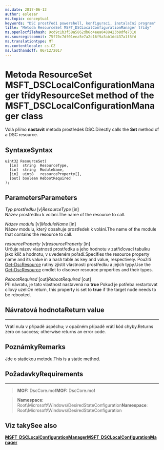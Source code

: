 ```yaml
---
ms.date: 2017-06-12
author: eslesar
ms.topic: conceptual
keywords: "DSC prostředí powershell, konfiguraci, instalační program"
title: "Metoda ResourceSet MSFT_DSCLocalConfigurationManager třídy"
ms.openlocfilehash: 9cd9c1b3f58a5862db6c4eea0488423b8dfe7310
ms.sourcegitcommit: 75f70c7df01eea5e7a2c16f9a3ab1dd437a1f8fd
ms.translationtype: MT
ms.contentlocale: cs-CZ
ms.lasthandoff: 06/12/2017
---
```

# <a name="resourceset-method-of-the-msftdsclocalconfigurationmanager-class"></a><span data-ttu-id="37125-103">Metoda ResourceSet MSFT_DSCLocalConfigurationManager třídy</span><span class="sxs-lookup"><span data-stu-id="37125-103">ResourceSet method of the MSFT_DSCLocalConfigurationManager class</span></span>

<span data-ttu-id="37125-104">Volá přímo **nastavit** metoda prostředek DSC.</span><span class="sxs-lookup"><span data-stu-id="37125-104">Directly calls the **Set** method of a DSC resource.</span></span>

<a name="syntax"></a><span data-ttu-id="37125-105">Syntaxe</span><span class="sxs-lookup"><span data-stu-id="37125-105">Syntax</span></span>
------

```mof
uint32 ResourceSet(
  [in]  string  ResourceType,
  [in]  string  ModuleName,
  [in]  uint8   resourceProperty[],
  [out] boolean RebootRequired
);
```

<a name="parameters"></a><span data-ttu-id="37125-106">Parameters</span><span class="sxs-lookup"><span data-stu-id="37125-106">Parameters</span></span>
----------

<span data-ttu-id="37125-107">*Typ prostředku* \[v\]</span><span class="sxs-lookup"><span data-stu-id="37125-107">*ResourceType* \[in\]</span></span>  
<span data-ttu-id="37125-108">Název prostředku k volání.</span><span class="sxs-lookup"><span data-stu-id="37125-108">The name of the resource to call.</span></span>

<span data-ttu-id="37125-109">*Název modulu* \[v\]</span><span class="sxs-lookup"><span data-stu-id="37125-109">*ModuleName* \[in\]</span></span>  
<span data-ttu-id="37125-110">Název modulu, který obsahuje prostředek k volání.</span><span class="sxs-lookup"><span data-stu-id="37125-110">The name of the module that contains the resource to call.</span></span>

<span data-ttu-id="37125-111">*resourceProperty* \[v\]</span><span class="sxs-lookup"><span data-stu-id="37125-111">*resourceProperty* \[in\]</span></span>  
<span data-ttu-id="37125-112">Určuje název vlastnosti prostředku a jeho hodnotu v zatřiďovací tabulku jako klíč a hodnotu, v uvedeném pořadí.</span><span class="sxs-lookup"><span data-stu-id="37125-112">Specifies the resource property name and its value in a hash table as key and value, respectively.</span></span> <span data-ttu-id="37125-113">Použití [Get-DscResource](https://technet.microsoft.com/en-us/library/dn521625.aspx) rutiny zjistit vlastnosti prostředku a jejich typy.</span><span class="sxs-lookup"><span data-stu-id="37125-113">Use the [Get-DscResource](https://technet.microsoft.com/en-us/library/dn521625.aspx) cmdlet to discover resource properties and their types.</span></span>

<span data-ttu-id="37125-114">*RebootRequired* \[out\]</span><span class="sxs-lookup"><span data-stu-id="37125-114">*RebootRequired* \[out\]</span></span>  
<span data-ttu-id="37125-115">Při návratu, je tato vlastnost nastavená na **true** Pokud je potřeba restartovat cílový uzel.</span><span class="sxs-lookup"><span data-stu-id="37125-115">On return, this property is set to **true** if the target node needs to be rebooted.</span></span>

## <a name="return-value"></a><span data-ttu-id="37125-116">Návratová hodnota</span><span class="sxs-lookup"><span data-stu-id="37125-116">Return value</span></span>
------------

<span data-ttu-id="37125-117">Vrátí nula v případě úspěchu; v opačném případě vrátí kód chyby.</span><span class="sxs-lookup"><span data-stu-id="37125-117">Returns zero on success; otherwise returns an error code.</span></span>

## <a name="remarks"></a><span data-ttu-id="37125-118">Poznámky</span><span class="sxs-lookup"><span data-stu-id="37125-118">Remarks</span></span>

<span data-ttu-id="37125-119">Jde o statickou metodu.</span><span class="sxs-lookup"><span data-stu-id="37125-119">This is a static method.</span></span>

## <a name="requirements"></a><span data-ttu-id="37125-120">Požadavky</span><span class="sxs-lookup"><span data-stu-id="37125-120">Requirements</span></span>
------------
><span data-ttu-id="37125-121">**MOF:** DscCore.mof</span><span class="sxs-lookup"><span data-stu-id="37125-121">**MOF:** DscCore.mof</span></span>

><span data-ttu-id="37125-122">**Namespace**: Root\Microsoft\Windows\DesiredStateConfiguration</span><span class="sxs-lookup"><span data-stu-id="37125-122">**Namespace**: Root\Microsoft\Windows\DesiredStateConfiguration</span></span>


## <a name="see-also"></a><span data-ttu-id="37125-123">Viz taky</span><span class="sxs-lookup"><span data-stu-id="37125-123">See also</span></span>


[<span data-ttu-id="37125-124">**MSFT_DSCLocalConfigurationManager**</span><span class="sxs-lookup"><span data-stu-id="37125-124">**MSFT_DSCLocalConfigurationManager**</span></span>](msft-dsclocalconfigurationmanager.md)

 

 



